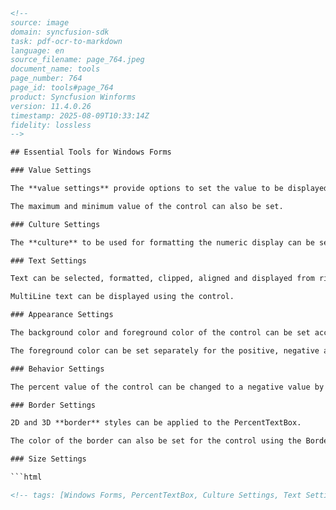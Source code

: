```html
<!-- 
source: image
domain: syncfusion-sdk
task: pdf-ocr-to-markdown
language: en
source_filename: page_764.jpeg
document_name: tools
page_number: 764
page_id: tools#page_764
product: Syncfusion Winforms
version: 11.4.0.26
timestamp: 2025-08-09T10:33:14Z
fidelity: lossless
-->

## Essential Tools for Windows Forms

### Value Settings

The **value settings** provide options to set the value to be displayed by the PercentTextBox control. It provides options to indicate the null state of the control and customize its settings.

The maximum and minimum value of the control can also be set.

### Culture Settings

The **culture** to be used for formatting the numeric display can be set using the Culture property.

### Text Settings

Text can be selected, formatted, clipped, aligned and displayed from right to left using the **text settings** of the PercentTextBox control.

MultiLine text can be displayed using the control.

### Appearance Settings

The background color and foreground color of the control can be set according to the needs of the user.

The foreground color can be set separately for the positive, negative and null values of the control.

### Behavior Settings

The percent value of the control can be changed to a negative value by selecting its entire contents and pressing the negative key on the keyboard.

### Border Settings

2D and 3D **border** styles can be applied to the PercentTextBox.

The color of the border can also be set for the control using the BorderColor property.

### Size Settings

```html

<!-- tags: [Windows Forms, PercentTextBox, Culture Settings, Text Settings, Appearance Settings, Behavior Settings, Border Settings, Size Settings] keywords: [value settings, null state, numeric display, text alignment, background color, foreground color, percent value, negative key, border styles] -->
``` 
```